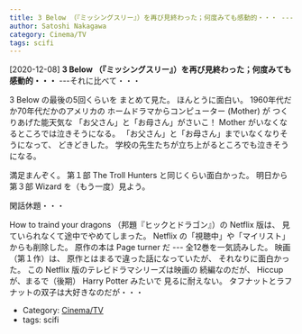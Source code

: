 ```yaml
---
title: 3 Below （『ミッシングスリー』）を再び見終わった；何度みても感動的・・・ ---それに比べて・・・
author: Satoshi Nakagawa
category: Cinema/TV
tags: scifi
---
```


[2020-12-08] **3 Below （『ミッシングスリー』）を再び見終わった；何度みても感動的・・・**  ---それに比べて・・・

 3 Below の最後の5回くらいを
まとめて見た。
ほんとうに面白い。
1960年代だか70年代だかのアメリカの
ホームドラマからコンピューター (Mother) が
つくりあげた能天気な
「お父さん」と「お母さん」がさいこ！
Mother がいなくなるところでは泣きそうになる。
「お父さん」と「お母さん」までいなくなりそうになって、
どきどきした。
学校の先生たちが立ち上がるところでも泣きそうになる。

 満足まんぞく。
第１部 The Troll Hunters と同じくらい面白かった。
明日から第３部 Wizard を（もう一度）見よう。

 閑話休題・・・

 How to traind your dragons
（邦題『ヒックとドラゴン』）の
Netflix 版は、
見ていられなくて途中でやめてしまった。
Netflix の「視聴中」や「マイリスト」からも削除した。
原作の本は Page turner だ ---
全12巻を一気読みした。
映画（第１作）は、
原作とはまるで違った話になっていたが、
それなりに面白かった。
この Netflix 版のテレビドラマシリーズは映画の
続編なのだが、
Hiccup が、まるで（後期） Harry Potter みたいで
見るに耐えない。
タフナットとラフナットの双子は大好きなのだが・・・

- Category: [Cinema/TV](https://merapano.github.io/categories.html#Cinema/TV)
- tags: scifi
